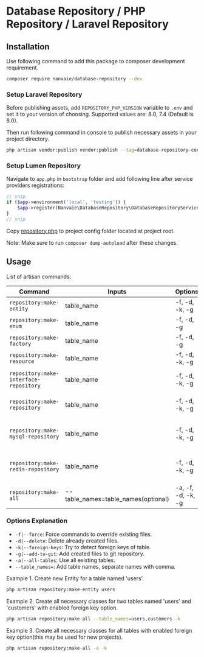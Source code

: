 # Database Repository / PHP Repository / Laravel Repository

## Installation
Use following command to add this package to composer development requirement.
```bash
composer require nanvaie/database-repository --dev
```

### Setup Laravel Repository
Before publishing assets, add `REPOSITORY_PHP_VERSION` variable to `.env` and set it to your version of choosing. Supported values are: 8.0, 7.4 (Default is 8.0).

Then run following command in console to publish necessary assets in your project directory. 
```bash
php artisan vendor:publish vendor:publish --tag=database-repository-config
```

### Setup Lumen Repository
Navigate to `app.php` in `bootstrap` folder and add following line after service providers registrations:
```php
// snip
if ($app->environment('local', 'testing')) {
    $app->register(Nanvaie\DatabaseRepository\DatabaseRepositoryServiceProvider::class);
}
// snip
```
Copy [repository.php](config/repository.php) to project config folder located at project root.

Note: Make sure to run `composer dump-autoload` after these changes.

## Usage
List of artisan commands:

| Command                                | Inputs                              | Options            | Description                       |
|----------------------------------------|-------------------------------------|--------------------|-----------------------------------|
| `repository:make-entity`               | table_name                          | -f, -d, -k, -g     | Create new Entity                 |
| `repository:make-enum`                 | table_name                          | -f, -d, -g         | Create new Enum                   |
| `repository:make-factory`              | table_name                          | -f, -d, -g         | Create new Factory                |
| `repository:make-resource`             | table_name                          | -f, -d, -k, -g     | Create new Resource               |
| `repository:make-interface-repository` | table_name                          | -f, -d, -k, -g     | Create new Repository Interface   |
| `repository:make-repository`           | table_name                          | -f, -d, -k, -g     | Create new Base Repository        |
| `repository:make-mysql-repository`     | table_name                          | -f, -d, -k, -g     | Create new MySql Repository class |
| `repository:make-redis-repository`     | table_name                          | -f, -d, -k, -g     | Create new Redis Repository class |
| `repository:make-all`                  | --table_names=table_names(optional) | -a, -f, -d, -k, -g | Run all of the above commands     |

### Options Explanation
- `-f|--force`: Force commands to override existing files.
- `-d|--delete`: Delete already created files.
- `-k|--foreign-keys`: Try to detect foreign keys of table.
- `-g|--add-to-git`: Add created files to git repository.
- `-a|--all-tables`: Use all existing tables.
- `--table_names=`: Add table names, separate names with comma.

Example 1. Create new Entity for a table named 'users'.
```bash
php artisan repository:make-entity users
```

Example 2. Create all necessary classes for two tables named 'users' and 'customers' with enabled foreign key option.
```bash
php artisan repository:make-all --table_names=users,customers -k
```

Example 3. Create all necessary classes for all tables with enabled foreign key option(this may be used for new projects).
```bash
php artisan repository:make-all -a -k
```
